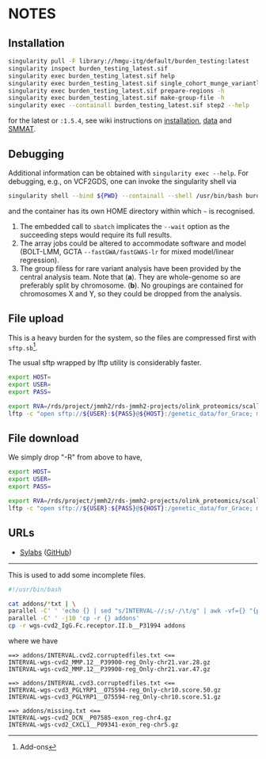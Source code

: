 # NOTES

## Installation

```bash
singularity pull -F library://hmgu-itg/default/burden_testing:latest
singularity inspect burden_testing_latest.sif
singularity exec burden_testing_latest.sif help
singularity exec burden_testing_latest.sif single_cohort_munge_variantlist -h
singularity exec burden_testing_latest.sif prepare-regions -h
singularity exec burden_testing_latest.sif make-group-file -h
singularity exec --containall burden_testing_latest.sif step2 --help
```
for the latest or `:1.5.4`, see wiki instructions on [installation](https://github.com/hmgu-itg/burden_testing/wiki/Prerequisites-and-installation), [data](https://github.com/hmgu-itg/burden_testing/wiki/Data-input) and [SMMAT](https://github.com/hmgu-itg/burden_testing/wiki/Single-cohort-analysis-using-SMMAT).

## Debugging

Additional information can be obtained with `singularity exec --help`. For debugging, e.g., on VCF2GDS, one can invoke the singularity shell via

```bash
singularity shell --bind ${PWD} --containall --shell /usr/bin/bash burden_testing_latest.sif
```

and the container has its own HOME directory within which `~` is recognised.

1. The embedded call to `sbatch` implicates the `--wait` option as the succeeding steps would require its full results.
2. The array jobs could be altered to accommodate software and model (BOLT-LMM, GCTA `--fastGWA/fastGWAS-lr` for mixed model/linear regression).
3. The group filess for rare variant analysis have been provided by the central analysis team. Note that
   (**a**). They are whole-genome so are preferably split by chromosome.
   (**b**). No groupings are contained for chromosomes X and Y, so they could be dropped from the analysis.

## File upload

This is a heavy burden for the system, so the files are compressed first with `sftp.sb`[^addons].

The usual sftp wrapped by lftp utility is considerably faster.

```bash
export HOST=
export USER=
export PASS=

export RVA=/rds/project/jmmh2/rds-jmmh2-projects/olink_proteomics/scallop/SCALLOP-Seq/rva
lftp -c "open sftp://${USER}:${PASS}@${HOST}:/genetic_data/for_Grace; mirror -c -P=20 -R -v ${RVA}"
```

## File download

We simply drop "-R" from above to have,

```bash
export HOST=
export USER=
export PASS=

export RVA=/rds/project/jmmh2/rds-jmmh2-projects/olink_proteomics/scallop/SCALLOP-Seq/rva
lftp -c "open sftp://${USER}:${PASS}@${HOST}:/genetic_data/for_Grace; mirror -c -P=20 -v ${RVA}"
```

## URLs

* [Sylabs](https://sylabs.io/) ([GitHub](https://github.com/sylabs))

---

[^addons]: Add-ons

This is used to add some incomplete files.

```bash
#!/usr/bin/bash

cat addons/*txt | \
parallel -C' ' 'echo {} | sed "s/INTERVAL-//;s/-/\t/g" | awk -vf={} "{print \$1\"-\"\$2\"/\" f}"' | \
parallel -C' ' -j10 'cp -r {} addons'
cp -r wgs-cvd2_IgG.Fc.receptor.II.b__P31994 addons
```

where we have

```
==> addons/INTERVAL.cvd2.corruptedfiles.txt <==
INTERVAL-wgs-cvd2_MMP.12__P39900-reg_Only-chr21.var.28.gz
INTERVAL-wgs-cvd2_MMP.12__P39900-reg_Only-chr21.var.47.gz

==> addons/INTERVAL.cvd3.corruptedfiles.txt <==
INTERVAL-wgs-cvd3_PGLYRP1__O75594-reg_Only-chr10.score.50.gz
INTERVAL-wgs-cvd3_PGLYRP1__O75594-reg_Only-chr10.score.51.gz

==> addons/missing.txt <==
INTERVAL-wgs-cvd2_DCN__P07585-exon_reg-chr4.gz
INTERVAL-wgs-cvd2_CXCL1__P09341-exon_reg-chr5.gz
```
